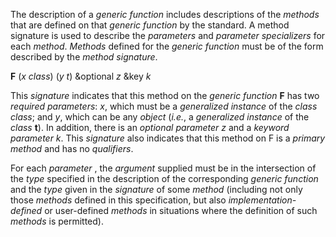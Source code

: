  

The description of a *generic function* includes descriptions of the *methods* that are defined on that *generic function* by the standard. A method signature is used to describe the *parameters* and *parameter specializers* for each *method*. *Methods* defined for the *generic function* must be of the form described by the *method signature*. 

**F** (*x class*) (*y t*) &optional *z* &key *k* 

This *signature* indicates that this method on the *generic function* **F** has two *required parameters*: *x*, which must be a *generalized instance* of the *class class*; and *y*, which can be any *object* (*i.e.*, a *generalized instance* of the *class* **t**). In addition, there is an *optional parameter z* and a *keyword parameter k*. This *signature* also indicates that this method on F is a *primary method* and has no *qualifiers*. 

For each *parameter* , the *argument* supplied must be in the intersection of the *type* specified in the description of the corresponding *generic function* and the *type* given in the *signature* of some *method* (including not only those *methods* defined in this specification, but also *implementation-defined* or user-defined *methods* in situations where the definition of such *methods* is permitted). 

